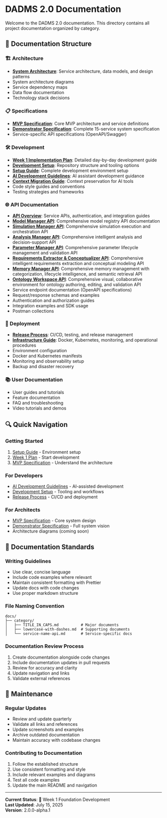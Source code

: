 # DADMS 2.0 Documentation

Welcome to the DADMS 2.0 documentation. This directory contains all project documentation organized by category.

## 📁 Documentation Structure

### 🏗️ Architecture
- **[System Architecture](architecture/README.md)**: Service architecture, data models, and design patterns
- System architecture diagrams
- Service dependency maps
- Data flow documentation
- Technology stack decisions

### 📋 Specifications
- **[MVP Specification](specifications/DADMS_MVP_SPECIFICATION.md)**: Core MVP architecture and service definitions
- **[Demonstrator Specification](specifications/DADMS_DEMONSTRATOR_SPECIFICATION.md)**: Complete 15-service system specification
- Service-specific API specifications (OpenAPI/Swagger)

### 🛠️ Development
- **[Week 1 Implementation Plan](development/DADMS_WEEK1_IMPLEMENTATION_PLAN.md)**: Detailed day-by-day development guide
- **[Development Setup](development/DEVELOPMENT_SETUP.md)**: Repository structure and tooling options  
- **[Setup Guide](development/SETUP_GUIDE.md)**: Complete development environment setup
- **[AI Development Guidelines](development/.ai-dev-guidelines.md)**: AI assistant development guidance
- **[Context Migration Guide](development/DADMS_CONTEXT_MIGRATION_GUIDE.md)**: Context preservation for AI tools
- Code style guides and conventions
- Testing strategies and frameworks

### 🌐 API Documentation
- **[API Overview](api/README.md)**: Service APIs, authentication, and integration guides
- **[Model Manager API](api/model_manager_api_endpoints.md)**: Comprehensive model registry API documentation
- **[Simulation Manager API](api/simulation_manager_api_endpoints.md)**: Comprehensive simulation execution and orchestration API
- **[Analysis Manager API](api/analysis_manager_api_endpoints.md)**: Comprehensive intelligent analysis and decision-support API
- **[Parameter Manager API](development/backend/parameter_manager_service_api_endpoints.md)**: Comprehensive parameter lifecycle management and validation API
- **[Requirements Extractor & Conceptualizer API](development/backend/requirements_extractor_service_api_endpoints.md)**: Comprehensive intelligent requirements extraction and conceptual modeling API
- **[Memory Manager API](development/backend/memory_manager_service_api_endpoints.md)**: Comprehensive memory management with categorization, lifecycle intelligence, and semantic retrieval API
- **[Ontology Workspace API](development/backend/ontology_workspace_service_api_endpoints.md)**: Comprehensive visual, collaborative environment for ontology authoring, editing, and validation API
- Service endpoint documentation (OpenAPI specifications)
- Request/response schemas and examples
- Authentication and authorization guides
- Integration examples and SDK usage
- Postman collections

### 🚀 Deployment
- **[Release Process](deployment/RELEASE_PROCESS.md)**: CI/CD, testing, and release management
- **[Infrastructure Guide](deployment/README.md)**: Docker, Kubernetes, monitoring, and operational procedures
- Environment configuration
- Docker and Kubernetes manifests
- Monitoring and observability setup
- Backup and disaster recovery

### 📚 User Documentation
- User guides and tutorials
- Feature documentation
- FAQ and troubleshooting
- Video tutorials and demos

## 🔍 Quick Navigation

### Getting Started
1. [Setup Guide](development/SETUP_GUIDE.md) - Environment setup
2. [Week 1 Plan](development/DADMS_WEEK1_IMPLEMENTATION_PLAN.md) - Start development
3. [MVP Specification](specifications/DADMS_MVP_SPECIFICATION.md) - Understand the architecture

### For Developers
- [AI Development Guidelines](development/.ai-dev-guidelines.md) - AI-assisted development
- [Development Setup](development/DEVELOPMENT_SETUP.md) - Tooling and workflows
- [Release Process](deployment/RELEASE_PROCESS.md) - CI/CD and deployment

### For Architects
- [MVP Specification](specifications/DADMS_MVP_SPECIFICATION.md) - Core system design
- [Demonstrator Specification](specifications/DADMS_DEMONSTRATOR_SPECIFICATION.md) - Full system vision
- Architecture diagrams (coming soon)

## 📖 Documentation Standards

### Writing Guidelines
- Use clear, concise language
- Include code examples where relevant
- Maintain consistent formatting with Prettier
- Update docs with code changes
- Use proper markdown structure

### File Naming Convention
```
docs/
├── category/
│   ├── TITLE_IN_CAPS.md          # Major documents
│   ├── lowercase-with-dashes.md  # Supporting documents
│   └── service-name-api.md       # Service-specific docs
```

### Documentation Review Process
1. Create documentation alongside code changes
2. Include documentation updates in pull requests
3. Review for accuracy and clarity
4. Update navigation and links
5. Validate external references

## 🔄 Maintenance

### Regular Updates
- Review and update quarterly
- Validate all links and references
- Update screenshots and examples
- Archive outdated documentation
- Maintain accuracy with codebase changes

### Contributing to Documentation
1. Follow the established structure
2. Use consistent formatting and style
3. Include relevant examples and diagrams
4. Test all code examples
5. Update the main README and navigation

---

**Current Status**: 📍 Week 1 Foundation Development  
**Last Updated**: July 15, 2025  
**Version**: 2.0.0-alpha.1
